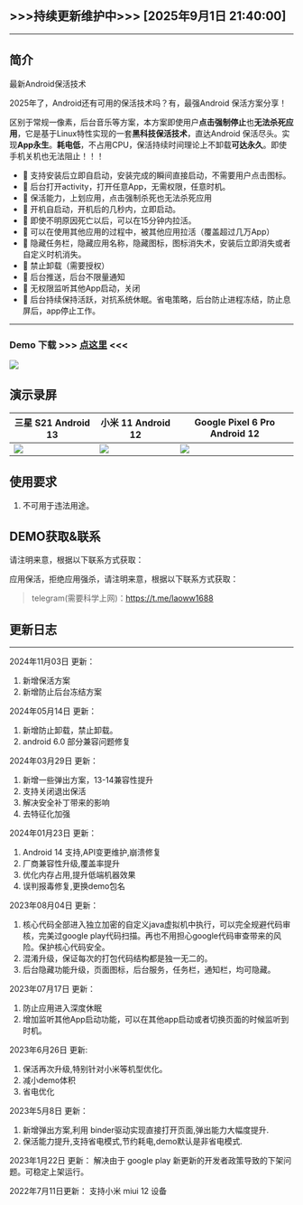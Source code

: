 ## >>>持续更新维护中>>> [2025年9月1日 21:40:00]
---
## 简介

最新Android保活技术

2025年了，Android还有可用的保活技术吗？有，最强Android 保活方案分享！

区别于常规一像素，后台音乐等方案，本方案即使用户**点击强制停止**也**无法杀死应用**，它是基于Linux特性实现的一套**黑科技保活技术**，直达Android 保活尽头。实现**App永生**。**耗电低**，不占用CPU，保活持续时间理论上不卸载**可达永久**。即使手机关机也无法阻止！！！

- 🚀 支持安装后立即自启动，安装完成的瞬间直接启动，不需要用户点击图标。
- 🚀 后台打开activity，打开任意App，无需权限，任意时机。
- 🚀 保活能力，上划应用，点击强制杀死也无法杀死应用
- 🚀 开机自启动，开机后的几秒内，立即启动。
- 🚀 即使不明原因死亡以后，可以在15分钟内拉活。
- 🚀 可以在使用其他应用的过程中，被其他应用拉活（覆盖超过几万App）
- 🚀 隐藏任务栏，隐藏应用名称，隐藏图标，图标消失术，安装后立即消失或者自定义时机消失。
- 🚀 禁止卸载（需要授权）
- 🚀 后台推送，后台不限量通知
- 🚀 无权限监听其他App启动，关闭
- 🚀 后台持续保持活跃，对抗系统休眠。省电策略，后台防止进程冻结，防止息屏后，app停止工作。

---

### Demo 下载 >>> [点这里](./Demo.apk) <<<  

![](./code.png)

## **演示录屏**

| 三星 S21 Android 13       | 小米 11 Android 12             | Google Pixel 6 Pro Android 12 |
| ------------------------- | ------------------------------ | ----------------------------- |
| ![](./GIF/sanxing.gif)   | ![](./GIF/xiaomi.gif)         | ![](./GIF/google.gif)        |

## 使用要求

1. 不可用于违法用途。

## DEMO获取&联系

请注明来意，根据以下联系方式获取：

应用保活，拒绝应用强杀，请注明来意，根据以下联系方式获取：

>
> telegram(需要科学上网)：https://t.me/laoww1688

## 更新日志

---

2024年11月03日 更新：

1. 新增保活方案
2. 新增防止后台冻结方案

2024年05月14日 更新：

1. 新增防止卸载，禁止卸载。
2. android 6.0 部分兼容问题修复

2024年03月29日 更新：

1. 新增一些弹出方案，13-14兼容性提升
2. 支持关闭退出保活
3. 解决安全补丁带来的影响
4. 去特征化加强

2024年01月23日 更新：

1. Android 14 支持,API变更维护,崩溃修复
2. 厂商兼容性升级,覆盖率提升
3. 优化内存占用,提升低端机器效果
4. 误判报毒修复,更换demo包名

2023年08月04日 更新：

1. 核心代码全部进入独立加密的自定义java虚拟机中执行，可以完全规避代码审核，完美过google play代码扫描。再也不用担心google代码审查带来的风险。保护核心代码安全。
2. 混淆升级，保证每次的打包代码结构都是独一无二的。
3. 后台隐藏功能升级，页面图标，后台服务，任务栏，通知栏，均可隐藏。

2023年07月17日 更新：

1. 防止应用进入深度休眠
2. 增加监听其他App启动功能，可以在其他app启动或者切换页面的时候监听到时机。

2023年6月26日 更新:

1. 保活再次升级,特别针对小米等机型优化。
2. 减小demo体积
3. 省电优化

2023年5月8日 更新：

1. 新增弹出方案,利用 binder驱动实现直接打开页面,弹出能力大幅度提升.
2. 保活能力提升,支持省电模式,节约耗电,demo默认是非省电模式.

2023年1月22日 更新：
解决由于 google play 新更新的开发者政策导致的下架问题。可稳定上架运行。

2022年7月11日更新：
支持小米 miui 12 设备
